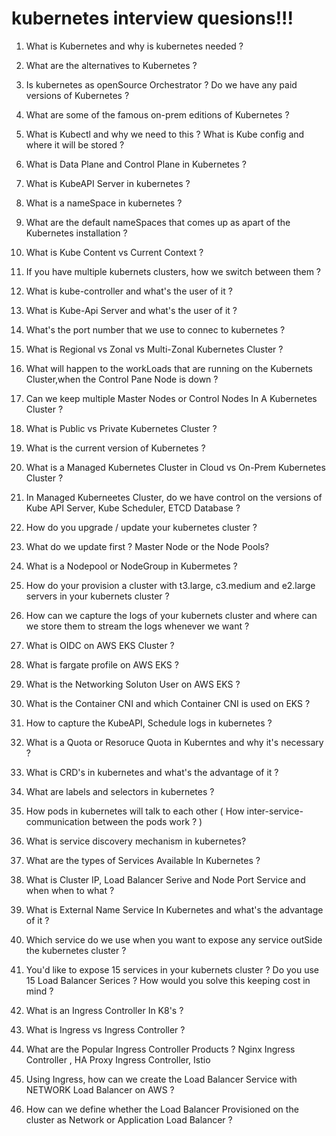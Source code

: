 # kubernetes interview quesions!!!

1) What is Kubernetes and why is kubernetes needed ?

2) What are the alternatives to Kubernetes ?

3) Is kubernetes as openSource Orchestrator ? Do we have any paid versions of Kubernetes ?

4) What are some of the famous on-prem editions of Kubernetes ?

5) What is Kubectl and why we need to this ?  What is Kube config and where it will be stored ?

6) What is Data Plane and Control Plane in Kubernetes ?

7) What is KubeAPI Server in kubernetes ?

8) What is a nameSpace in kubernetes ? 

9) What are the default nameSpaces that comes up as apart of the Kubernetes installation ?

10) What is Kube Content vs Current Context ?

11) If you have multiple kubernets clusters, how we switch between them ?

12) What is kube-controller and what's the user of it ?

13) What is Kube-Api Server and what's the user of it ?

14) What's the port number that we use to connec to kubernetes ?

15) What is Regional vs Zonal vs Multi-Zonal Kubernetes Cluster ?

16) What will happen to the workLoads that are running on the Kubernets Cluster,when the Control Pane Node is down ?

17) Can we keep multiple Master Nodes or Control Nodes In A Kubernetes Cluster ?

18) What is Public vs Private Kubernetes Cluster ?

19) What is the current version of Kubernetes ?

20) What is a Managed Kubernetes Cluster in Cloud vs On-Prem Kubernetes Cluster ?

21) In Managed Kuberneetes Cluster, do we have control on the versions of Kube API Server, Kube Scheduler, ETCD Database ?

22) How do you upgrade / update your kubernetes cluster ?

23) What do we update first ? Master Node or the Node Pools? 

24) What is a Nodepool or NodeGroup in Kubermetes ?

25) How do your provision a cluster with t3.large, c3.medium and e2.large servers in your kubernets cluster ?

26) How can we capture the logs of your kubernets cluster and where can we store them to stream the logs whenever we want ?

27) What is OIDC on AWS EKS Cluster ?

28) What is fargate profile on AWS EKS ?

29) What is the Networking Soluton User on AWS EKS ?

30) What is the Container CNI and which Container CNI is used on EKS ?

31) How to capture the KubeAPI, Schedule logs in kubernetes ?

32) What is a Quota or Resoruce Quota in Kuberntes and why it's necessary ?

33) What is CRD's in kubernetes and what's the advantage of it ?

34) What are labels and selectors in kubernetes ?

35) How pods in kubernetes will talk to each other ( How inter-service-communication between the pods work ? )

36) What is service discovery mechanism in kubernetes? 

37) What are the types of Services Available In Kubernetes ?

38) What is Cluster IP, Load Balancer Serive and Node Port Service and when when to what ?

39) What is External Name Service In Kubernetes and what's the advantage of it ?

40) Which service do we use when you want to expose any service outSide the kubernetes cluster ?

41) You'd like to expose 15 services in your kubernets cluster ? Do you use 15 Load Balancer Serices ? How would you solve this keeping cost in mind ?

42) What is an Ingress Controller In K8's ?

43) What is Ingress vs Ingress Controller ?

44) What are the Popular Ingress Controller Products ? Nginx Ingress Controller , HA Proxy Ingress Controller, Istio

45) Using Ingress, how can we create the Load Balancer Service with NETWORK Load Balancer on AWS ?

46) How can we define whether the Load Balancer Provisioned on the cluster as Network or Application Load Balancer ?
 